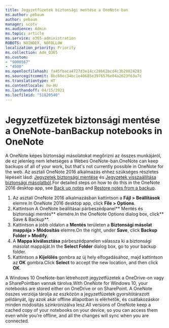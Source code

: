 ```yaml
---
title: Jegyzetfüzetek biztonsági mentése a OneNote-ban
ms.author: pebaum
author: pebaum
manager: scotv
ms.audience: Admin
ms.topic: article
ms.service: o365-administration
ROBOTS: NOINDEX, NOFOLLOW
localization_priority: Priority
ms.collection: Adm_O365
ms.custom:
- "9000567"
- "4500"
ms.openlocfilehash: fa45fbaca4727d3e14cc28b62bcd4c3b20824283
ms.sourcegitcommit: 8bc60ec34bc1e40685e3976576e04a2623f63a7c
ms.translationtype: HT
ms.contentlocale: hu-HU
ms.lasthandoff: 04/15/2021
ms.locfileid: "51820540"
---
```

# <a name="backup-notebooks-in-onenote"></a><span data-ttu-id="dfd7d-102">Jegyzetfüzetek biztonsági mentése a OneNote-ban</span><span class="sxs-lookup"><span data-stu-id="dfd7d-102">Backup notebooks in OneNote</span></span>

<span data-ttu-id="dfd7d-103">A OneNote képes biztonsági másolatokat megőrizni az összes munkájáról, de ez jelenleg nem lehetséges a Webes OneNote-ban.</span><span class="sxs-lookup"><span data-stu-id="dfd7d-103">OneNote can keep backups of all of your work, but that's not currently possible in OneNote for the web.</span></span> <span data-ttu-id="dfd7d-104">Az asztali OneNote 2016 alkalmazás ehhez szükséges részletes lépéseit lásd: [Jegyzetek biztonsági mentése](https://support.office.com/article/back-up-notes-f58b34b0-611d-435e-87fa-7942a1767af4#id0eaabaaa=2016,_2013,_2010) és [Jegyzetek visszaállítása biztonsági másolatból](https://support.microsoft.com/office/5daf9cb0-6769-4998-a5de-f044fdd0d831).</span><span class="sxs-lookup"><span data-stu-id="dfd7d-104">For detailed steps on how to do this in the OneNote 2016 desktop app, see [Back up notes](https://support.office.com/article/back-up-notes-f58b34b0-611d-435e-87fa-7942a1767af4#id0eaabaaa=2016,_2013,_2010) and [Restore notes from a backup](https://support.microsoft.com/office/5daf9cb0-6769-4998-a5de-f044fdd0d831).</span></span>

1. <span data-ttu-id="dfd7d-105">Az asztali OneNote 2016 alkalmazásban kattintson a **Fájl > Beállítások** elemre.</span><span class="sxs-lookup"><span data-stu-id="dfd7d-105">In OneNote 2016 desktop app, click **File > Options**.</span></span>
2. <span data-ttu-id="dfd7d-106">Kattintson A OneNote beállításai párbeszédpanel\*\* Mentés és biztonsági mentés\*\* elemére.</span><span class="sxs-lookup"><span data-stu-id="dfd7d-106">In the OneNote Options dialog box, click\*\* Save & Backup\*\*.</span></span>
3. <span data-ttu-id="dfd7d-107">Kattintson a jobb oldalon a **Mentés** területen a **Biztonsági másolat mappája > Módosítás** elemre.</span><span class="sxs-lookup"><span data-stu-id="dfd7d-107">On the right, under **Save**, click **Backup Folder > Modify**.</span></span>
4. <span data-ttu-id="dfd7d-108">A **Mappa kiválasztása** párbeszédpanelen válassza ki a biztonsági másolat mappáját.</span><span class="sxs-lookup"><span data-stu-id="dfd7d-108">In the **Select Folder** dialog box, go to your backup folder.</span></span>
5. <span data-ttu-id="dfd7d-109">Kattintson a **Kijelölés** gombra az új hely elfogadásához, majd kattintson az **OK** gombra.</span><span class="sxs-lookup"><span data-stu-id="dfd7d-109">Click **Select** to accept the new location, and then click **OK**.</span></span>

<span data-ttu-id="dfd7d-110">A Windows 10 OneNote-ban létrehozott jegyzetfüzetek a OneDrive-on vagy a SharePointban vannak tárolva.</span><span class="sxs-lookup"><span data-stu-id="dfd7d-110">With OneNote for Windows 10, your notebooks are stored either on OneDrive or on SharePoint.</span></span> <span data-ttu-id="dfd7d-111">A OneNote összes verziója tárolja az eszközön a jegyzetfüzetek gyorsítótárazott példányát, így azok akár offline állapotban is elérhetők, és csatlakozáskor minden módosítás szinkronizálva lesz.</span><span class="sxs-lookup"><span data-stu-id="dfd7d-111">All versions of OneNote keep a cached copy of your notebooks on your device, so you can access them even while you’re offline, and all the changes will sync when you are connected.</span></span>

